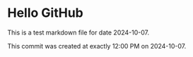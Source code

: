 # Hello GitHub
This is a test markdown file for date 2024-10-07.

This commit was created at exactly 12:00 PM on 2024-10-07.
